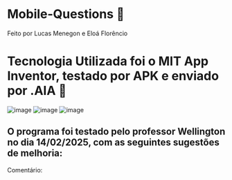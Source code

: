 # Mobile-Questions 📱
Feito por Lucas Menegon e Eloá Florêncio

# Tecnologia Utilizada foi o MIT App Inventor, testado por APK e enviado por .AIA 🔗
![image](https://github.com/user-attachments/assets/bdae5042-8625-404d-8458-c7d511c9ee56)
![image](https://github.com/user-attachments/assets/ef1237a7-194b-49aa-9299-cf8d999248af)
![image](https://github.com/user-attachments/assets/ad00ea87-b0f4-463e-9522-512eb5ec42a3)

## O programa foi testado pelo professor Wellington no dia 14/02/2025, com as seguintes sugestões de melhoria:
Comentário:
